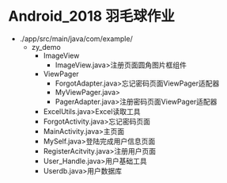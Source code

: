 Android_2018 羽毛球作业
======================
* ./app/src/main/java/com/example/
	* zy_demo
		* ImageView
			* ImageView.java>注册页面圆角图片框组件
		* ViewPager
			* ForgotAdapter.java>忘记密码页面ViewPager适配器
			* MyViewPager.java>
			* PagerAdapter.java>注册密码页面ViewPager适配器
		* ExcelUtils.java>Excel读取工具
		* ForgotActivity.java>忘记密码页面
		* MainActivity.java>主页面
		* MySelf.java>登陆完成用户信息页面
		* RegisterAcitvity.java>注册用户页面
		* User_Handle.java>用户基础工具
		* Userdb.java>用户数据库
